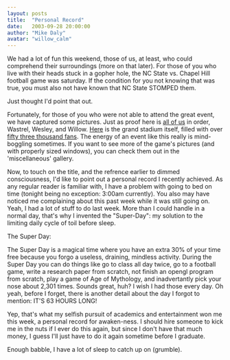 ```yaml
---
layout: posts
title:  "Personal Record"
date:   2003-09-28 20:00:00
author: "Mike Daly"
avatar: "willow_calm"
---
```

We had a lot of fun this weekend, those of us, at least, who could comprehend their surroundings (more on that later). For those of you who live with their heads stuck in a gopher hole, the NC State vs. Chapel Hill football game was saturday. If the condition for you not knowing that was true, you must also not have known that NC State STOMPED them.

 Just thought I'd point that out.

 Fortunately, for those of you who were not able to attend the great event, we have captured some pictures. Just as proof here is [all of us](/classic/images/gallery/miscellaneous/game5.jpg) in order, Wastrel, Wesley, and Willow. [Here](/classic/images/gallery/miscellaneous/game1.jpg) is the grand stadium itself, filled with over [fifty three thousand fans](/classic/filespace/willow/stadiumview.mov). The energy of an event like this really is mind-boggling sometimes. If you want to see more of the game's pictures (and with properly sized windows), you can check them out in the 'miscellaneous' gallery.

 Now, to touch on the title, and the refrence earlier to dimmed consciousness, I'd like to point out a personal record I recently achieved. As any regular reader is familiar with, I have a problem with going to bed on time (tonight being no exception: 3:00am currently). You also may have noticed me complaining about this past week while it was still going on. Yeah, I had a lot of stuff to do last week. More than I could handle in a normal day, that's why I invented the &quot;Super-Day&quot;: my solution to the limiting daily cycle of toil before sleep.

 The Super Day:

 The Super Day is a magical time where you have an extra 30% of your time free because you forgo a useless, draining, mindless activity. During the Super Day you can do things like go to class all day twice, go to a football game, write a research paper from scratch, not finish an opengl program from scratch, play a game of Age of Mythology, and inadvertantly pick your nose about 2,301 times. Sounds great, huh? I wish I had those every day. Oh yeah, before I forget, there is another detail about the day I forgot to mention: IT'S 63 HOURS LONG!

 Yep, that's what my selfish pursuit of academics and entertainment won me this week, a personal record for awaken-ness. I should hire someone to kick me in the nuts if I ever do this again, but since I don't have that much money, I guess I'll just have to do it again sometime before I graduate.

 Enough babble, I have a lot of sleep to catch up on (grumble).